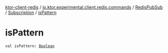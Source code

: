 [ktor-client-redis](../../../index.md) / [io.ktor.experimental.client.redis.commands](../../index.md) / [RedisPubSub](../index.md) / [Subscription](index.md) / [isPattern](./is-pattern.md)

# isPattern

`val isPattern: `[`Boolean`](https://kotlinlang.org/api/latest/jvm/stdlib/kotlin/-boolean/index.html)